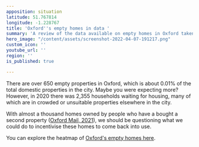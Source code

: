 ```yaml
---
apposition: situation
latitude: 51.767814
longitude: -1.228767
title: 'Oxford''s empty homes in data '
summary: 'A review of the data available on empty homes in Oxford taken from '
hero_image: "/content/assets/screenshot-2022-04-07-191217.png"
custom_icon: ''
youtube_url: ''
region: ''
is_published: true

---
```

There are over 650 empty properties in Oxford, which is about 0.01% of the total domestic properties in the city. Maybe you were expecting more? However, in 2020 there was 2,355 households waiting for housing, many of which are in crowded or unsuitable properties elsewhere in the city.

With almost a thousand homes owned by people who have a bought a second property ([Oxford Mail, 2021](https://www.oxfordmail.co.uk/news/19542521.revealed-937-second-homes-oxford/)), we should be questioning what we could do to incentivise these homes to come back into use.

You can explore the heatmap of [Oxford's empty homes here](https://gcp-europe-west1.app.carto.com/map/7e2df860-c84d-4797-a838-a61afad8d144).